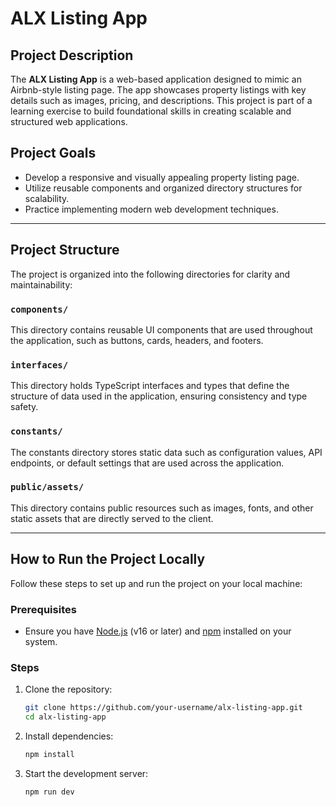 # ALX Listing App

## Project Description
The **ALX Listing App** is a web-based application designed to mimic an Airbnb-style listing page. 
The app showcases property listings with key details such as images, pricing, and descriptions. 
This project is part of a learning exercise to build foundational skills in creating scalable and structured web applications.

## Project Goals
- Develop a responsive and visually appealing property listing page.
- Utilize reusable components and organized directory structures for scalability.
- Practice implementing modern web development techniques.

---

## Project Structure
The project is organized into the following directories for clarity and maintainability:

### `components/`
This directory contains reusable UI components that are used throughout the application, such as buttons, cards, headers, and footers.

### `interfaces/`
This directory holds TypeScript interfaces and types that define the structure of data used in the application, ensuring consistency and type safety.

### `constants/`
The constants directory stores static data such as configuration values, API endpoints, or default settings that are used across the application.

### `public/assets/`
This directory contains public resources such as images, fonts, and other static assets that are directly served to the client.

---

## How to Run the Project Locally

Follow these steps to set up and run the project on your local machine:

### Prerequisites
- Ensure you have [Node.js](https://nodejs.org/) (v16 or later) and [npm](https://www.npmjs.com/) installed on your system.

### Steps
1. Clone the repository:
   ```bash
   git clone https://github.com/your-username/alx-listing-app.git
   cd alx-listing-app

2. Install dependencies:
    ```bash
    npm install

3. Start the development server:
    ```bash
    npm run dev








